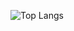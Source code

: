 ![Top Langs](https://github-readme-stats.vercel.app/api/top-langs/?username=harinezumi616&layout=compact&theme=merko)
